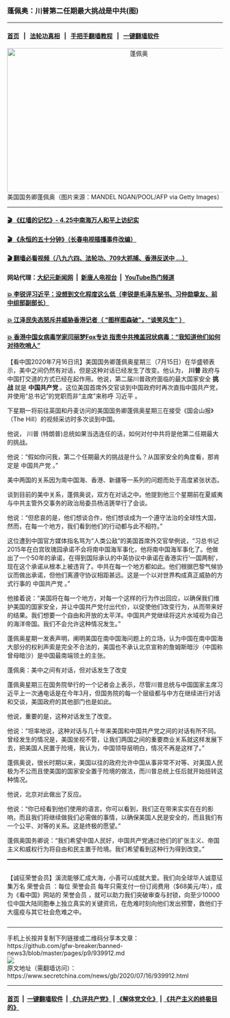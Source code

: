 ### 蓬佩奥：川普第二任期最大挑战是中共(图)
------------------------

#### [首页](https://github.com/gfw-breaker/banned-news3/blob/master/README.md) &nbsp;&nbsp;|&nbsp;&nbsp; [法轮功真相](https://github.com/begood0513/basic/blob/master/README.md)  &nbsp;&nbsp;|&nbsp;&nbsp; [手把手翻墙教程](https://github.com/gfw-breaker/guides/wiki)  &nbsp;&nbsp;|&nbsp;&nbsp; [一键翻墙软件](https://github.com/gfw-breaker/nogfw/blob/master/README.md)  



<div class="article_right" style="fone-color:#000">
 <p style="text-align: center;">
  <img alt="蓬佩奥" src="https://img3.secretchina.com/pic/2020/6-26/p2719232a610435357-ss.jpg" style="height:337px; width:600px"/>
  <br>
   美国国务卿蓬佩奥（图片来源：MANDEL NGAN/POOL/AFP via Getty Images）
   <span id="hideid" name="hideid" style="color:red;display:none;">
    <span href="https://www.secretchina.com">
    </span>
   </span>
  </br>
 </p>
 <div id="txt-mid1-t21-2017">
  

---

#### [ 🎬  《红墙的记忆》- 4.25中南海万人和平上访纪实](http://141.164.39.94:10000/videos/legend/425.html)

#### [ 🎬  《永恒的五十分钟》（长春电视插播事件改编） ](http://141.164.39.94:10000/videos/news/ComingForYou-2.html)

#### [ 🎬  翻墙必看视频（八九六四、法轮功、709大抓捕、香港反送中 ...）](https://github.com/gfw-breaker/links/blob/master/banned.md)

#### 网站代理：[大纪元新闻网](http://167.172.10.89:10080/gb/) &nbsp;|&nbsp; [新唐人电视台](http://167.172.10.89:8808/gb/) &nbsp;|&nbsp; [YouTube热门频道](http://158.247.203.241/youtube.html)

#### [ 💥 李锐评习近平：没想到文化程度这么低（李锐是毛泽东秘书、习仲勋挚友、前中组部副部长）](http://141.164.39.94:10000/videos/res/Communist/lirui-xi.html)

#### [ 💥 江泽民失态怒斥并威胁香港记者（ “图样图森破”，“谈笑风生” ）](http://141.164.39.94:10000/videos/res/realjzm/naive.html)

#### [ 💥 香港中国女病毒学家闫丽梦Fox专访 指责中共掩盖冠状病毒：“我知道他们如何对待吹哨人”](http://141.164.39.94:10000/videos/corona/yan.html)


  </div>
 </div>
 <p>
  【看中国2020年7月16日讯】美国国务卿蓬佩奥星期三（7月15日）在华盛顿表示，美中之间仍然有对话，但是这种对话已经发生了改变。他认为，
  <strong>
   川普
  </strong>
  政府与中国打交道的方式已经在起作用。他说，第二届川普政府面临的最大国家安全
  <strong>
   挑战
  </strong>
  就是
  <strong>
   中国共产党
  </strong>
  。这位美国首席外交官谈到中国政府时再次直指中国共产党，并使用“总书记”的党职而非“主席”来称呼
  <span href="https://www.secretchina.com/news/gb/tag/习近平" target="_blank">
   习近平
  </span>
  。
  <span id="hideid" name="hideid" style="color:red;display:none;">
   <span href="https://www.secretchina.com">
   </span>
  </span>
 </p>
 <p>
  下星期一将前往英国和丹麦访问的美国国务卿蓬佩奥星期三在接受《国会山报》（The Hill）的视频采访时多次谈到中国。
 </p>
 <p>
  他说，
  <span href="https://www.secretchina.com/news/gb/tag/川普" target="_blank">
   川普
  </span>
  (特朗普)总统如果当选连任的话，如何对付中共将是他第二任期最大的挑战。
 </p>
 <p>
  他说：“假如你问我，第二个任期最大的挑战是什么？从国家安全的角度看，那肯定是
  <span href="https://zh.wikipedia.org/zh/%E4%B8%AD%E5%9B%BD%E5%85%B1%E4%BA%A7%E5%85%9A">
   中国共产党
  </span>
  。”
 </p>
 <p>
  美中两国的关系因为南中国海、香港、新疆等一系列的问题而处于高度紧张状态。
 </p>
 <p>
  谈到目前的美中关系，蓬佩奥说，双方在对话之中。他提到他三个星期前在夏威夷与中共主管外交事务的政治局委员杨洁篪举行了会谈。
 </p>
 <center>
  <div style="max-width: 632px;height:180px; display: none; text-align: center; margin: 0 auto; overflow: hidden;overflow-x: hidden;">
   <div id="taboola-midarticle-thumbnails" style="max-width: 632px;height:180px;overflow: hidden;overflow-x: hidden;">
   </div>
  </div>
  <div>
   <center>
    <div id="div-gpt-ad-1589559869784-0">
    </div>
   </center>
  </div>
 </center>
 <p>
  他说：“但悲哀的是，他们想谈合作，他们想谈成为一个遵守法治的全球性大国，然而，在每一个地方，我们看到他们的行动都与此不相符。”
 </p>
 <center>
  <div style="max-width: 632px;height:180px; display: none; text-align: center; margin: 0 auto; overflow: hidden;overflow-x: hidden;">
   <div id="taboola-midarticle-thumbnails" style="max-width: 632px;height:180px;overflow: hidden;overflow-x: hidden;">
   </div>
  </div>
  <div>
   <center>
    <div id="div-gpt-ad-1589559869784-0">
    </div>
   </center>
  </div>
 </center>
 <p>
  这位遭到中国官方媒体指名骂为“人类公敌”的美国首席外交官举例说，“习总书记2015年在白宫玫瑰园承诺不会将南中国海军事化，他将南中国海军事化了。他做出了一个50年的承诺，在得到国际承认的中英协议中承诺在香港实行‘一国两制’，现在这个承诺从根本上被违背了。中共在每一个地方都如此。他们根据巴黎气候协议而做出承诺，但他们离遵守协议相距甚远。这是一个以对世界构成真正威胁的方式行事的
  <span href="https://www.secretchina.com/news/gb/tag/中国共产党" target="_blank">
   中国共产党
  </span>
  。”
 </p>
 <center>
  <div style="max-width: 632px;height:180px; display: none; text-align: center; margin: 0 auto; overflow: hidden;overflow-x: hidden;">
   <div id="taboola-midarticle-thumbnails" style="max-width: 632px;height:180px;overflow: hidden;overflow-x: hidden;">
   </div>
  </div>
  <div>
   <center>
    <div id="div-gpt-ad-1589559869784-0">
    </div>
   </center>
  </div>
 </center>
 <p>
  他接着说：“美国将在每一个地方，对每一个这样的行为作出回应，以确保我们维护美国的国家安全，并让中国共产党付出代价，以促使他们改变行为，从而带来好的结果。我们想要一个自由和开放的太平洋。中国共产党继续将这片水域视为自己的海洋帝国。我们不会允许这种情况发生。”
 </p>
 <center>
  <div style="max-width: 632px;height:180px; display: none; text-align: center; margin: 0 auto; overflow: hidden;overflow-x: hidden;">
   <div id="taboola-midarticle-thumbnails" style="max-width: 632px;height:180px;overflow: hidden;overflow-x: hidden;">
   </div>
  </div>
  <div>
   <center>
    <div id="div-gpt-ad-1589559869784-0">
    </div>
   </center>
  </div>
 </center>
 <p>
  蓬佩奥星期一发表声明，阐明美国在南中国海问题上的立场，认为中国在南中国海大部分的权利声索是完全不合法的，美国也不承认北京宣称的詹姆斯暗沙（中国称曾母暗沙）是中国最南端领土的主张。
 </p>
 <center>
  <div style="max-width: 632px;height:180px; display: none; text-align: center; margin: 0 auto; overflow: hidden;overflow-x: hidden;">
   <div id="taboola-midarticle-thumbnails" style="max-width: 632px;height:180px;overflow: hidden;overflow-x: hidden;">
   </div>
  </div>
  <div>
   <center>
    <div id="div-gpt-ad-1589559869784-0">
    </div>
   </center>
  </div>
 </center>
 <p>
  蓬佩奥：美中之间有对话，但对话发生了改变
 </p>
 <center>
  <div style="max-width: 632px;height:180px; display: none; text-align: center; margin: 0 auto; overflow: hidden;overflow-x: hidden;">
   <div id="taboola-midarticle-thumbnails" style="max-width: 632px;height:180px;overflow: hidden;overflow-x: hidden;">
   </div>
  </div>
  <div>
   <center>
    <div id="div-gpt-ad-1589559869784-0">
    </div>
   </center>
  </div>
 </center>
 <p>
  蓬佩奥星期三在国务院举行的一个记者会上表示，尽管川普总统与中国国家主席习近平上一次通电话是在今年3月，但国务院的每一个层级都与中方在继续进行对话和交谈，美国政府的其他部门也是如此。
 </p>
 <center>
  <div style="max-width: 632px;height:180px; display: none; text-align: center; margin: 0 auto; overflow: hidden;overflow-x: hidden;">
   <div id="taboola-midarticle-thumbnails" style="max-width: 632px;height:180px;overflow: hidden;overflow-x: hidden;">
   </div>
  </div>
  <div>
   <center>
    <div id="div-gpt-ad-1589559869784-0">
    </div>
   </center>
  </div>
 </center>
 <p>
  他说，重要的是，这种对话发生了改变。
 </p>
 <center>
  <div style="max-width: 632px;height:180px; display: none; text-align: center; margin: 0 auto; overflow: hidden;overflow-x: hidden;">
   <div id="taboola-midarticle-thumbnails" style="max-width: 632px;height:180px;overflow: hidden;overflow-x: hidden;">
   </div>
  </div>
  <div>
   <center>
    <div id="div-gpt-ad-1589559869784-0">
    </div>
   </center>
  </div>
 </center>
 <center>
  <ins class="adsbygoogle" data-ad-client="ca-pub-1276641434651360" data-ad-format="fluid" data-ad-layout="in-article" data-ad-slot="3646767294" style="display:block; text-align:center;">
  </ins>
 </center>
 <p>
  他说：“坦率地说，这种对话与几十年来美国和中国共产党之间的对话有所不同。曾经发生的情况是，美国坐视不管，让我们两国之间的重要商业关系就这样发展下去，把美国人民置于险境，我认为，中国领导层明白，情况不再是这样了。”
 </p>
 <center>
  <div style="max-width: 632px;height:180px; display: none; text-align: center; margin: 0 auto; overflow: hidden;overflow-x: hidden;">
   <div id="taboola-midarticle-thumbnails" style="max-width: 632px;height:180px;overflow: hidden;overflow-x: hidden;">
   </div>
  </div>
  <div>
   <center>
    <div id="div-gpt-ad-1589559869784-0">
    </div>
   </center>
  </div>
 </center>
 <p>
  蓬佩奥说，很长时期以来，美国以往的政府允许中国从事非常不对等、对美国人民极为不公而且使美国的国家安全置于险境的做法，而川普总统上任后就开始扭转这种情况。
 </p>
 <center>
  <div style="max-width: 632px;height:180px; display: none; text-align: center; margin: 0 auto; overflow: hidden;overflow-x: hidden;">
   <div id="taboola-midarticle-thumbnails" style="max-width: 632px;height:180px;overflow: hidden;overflow-x: hidden;">
   </div>
  </div>
  <div>
   <center>
    <div id="div-gpt-ad-1589559869784-0">
    </div>
   </center>
  </div>
 </center>
 <p>
  他说，北京对此做出了反应。
 </p>
 <center>
  <div style="max-width: 632px;height:180px; display: none; text-align: center; margin: 0 auto; overflow: hidden;overflow-x: hidden;">
   <div id="taboola-midarticle-thumbnails" style="max-width: 632px;height:180px;overflow: hidden;overflow-x: hidden;">
   </div>
  </div>
  <div>
   <center>
    <div id="div-gpt-ad-1589559869784-0">
    </div>
   </center>
  </div>
 </center>
 <p>
  他说：“你已经看到他们使用的语言。你可以看到，我们正在带来实实在在的影响，而且我们将继续做我们必需做的事情，以确保美国人民是安全的，而且我们有一个公平、对等的关系。这是终极的愿望。”
 </p>
 <center>
  <div style="max-width: 632px;height:180px; display: none; text-align: center; margin: 0 auto; overflow: hidden;overflow-x: hidden;">
   <div id="taboola-midarticle-thumbnails" style="max-width: 632px;height:180px;overflow: hidden;overflow-x: hidden;">
   </div>
  </div>
  <div>
   <center>
    <div id="div-gpt-ad-1589559869784-0">
    </div>
   </center>
  </div>
 </center>
 <p>
  蓬佩奥国务卿说：“我们希望中国人民好，中国共产党通过他们的扩张主义、帝国主义和威权行为将自由和民主置于险境。我们希望看到这种行为得到改变。”
 </p>
 <center>
  <div style="max-width: 632px;height:180px; display: none; text-align: center; margin: 0 auto; overflow: hidden;overflow-x: hidden;">
   <div id="taboola-midarticle-thumbnails" style="max-width: 632px;height:180px;overflow: hidden;overflow-x: hidden;">
   </div>
  </div>
  <div>
   <center>
    <div id="div-gpt-ad-1589559869784-0">
    </div>
   </center>
  </div>
 </center>
 <p style=" margin-bottom: 8px; ">
  <hr style="border-top: 1px dashed  ;" width="100%"/>
  <br/>
  【诚征荣誉会员】溪流能够汇成大海，小善可以成就大爱。我们向全球华人诚意征集万名
  <span href="/kzgd/subscribe.html" target="_blank">
   荣誉会员
  </span>
  ：每位
  <span href="/kzgd/subscribe.html" target="_blank">
   荣誉会员
  </span>
  每年只需支付一份订阅费用（$68美元/年），成为《看中国》网站的
  <span href="/kzgd/subscribe.html" target="_blank">
   荣誉会员
  </span>
  ，就可以助力我们突破审查与封锁，向至少10000位中国大陆同胞奉上独立真实的关键资讯，在危难时刻向他们发出预警，救他们于大瘟疫与其它社会危难之中。
  <center>
   <div style="max-width: 632px;height:180px; display: none; text-align: center; margin: 0 auto; overflow: hidden;overflow-x: hidden;">
    <div id="taboola-midarticle-thumbnails" style="max-width: 632px;height:180px;overflow: hidden;overflow-x: hidden;">
    </div>
   </div>
   <div>
    <center>
     <div id="div-gpt-ad-1589559869784-0">
     </div>
    </center>
   </div>
  </center>
  <center>
   <div>
    <div id="txt-mid2-t22-2017" style="display: block;  max-height: 351px;  overflow: hidden;">
     <div id="SC-21xx">
     </div>
     <ins class="adsbygoogle" data-ad-client="ca-pub-1276641434651360" data-ad-format="auto" data-ad-slot="4301710469" data-full-width-responsive="true" style="display:block">
     </ins>
    </div>
   </div>
  </center>
  <div style="padding-top:12px;">
  </div>
 </p>
</div>

<hr/>
手机上长按并复制下列链接或二维码分享本文章：<br/>
https://github.com/gfw-breaker/banned-news3/blob/master/pages/p9/939912.md <br/>
<a href='https://github.com/gfw-breaker/banned-news3/blob/master/pages/p9/939912.md'><img src='https://github.com/gfw-breaker/banned-news3/blob/master/pages/p9/939912.md.png'/></a> <br/>
原文地址（需翻墙访问）：https://www.secretchina.com/news/gb/2020/07/16/939912.html


------------------------
#### [首页](https://github.com/gfw-breaker/banned-news3/blob/master/README.md) &nbsp;|&nbsp; [一键翻墙软件](https://github.com/gfw-breaker/nogfw/blob/master/README.md) &nbsp;| [《九评共产党》](https://github.com/gfw-breaker/9ping.md/blob/master/README.md#九评之一评共产党是什么) | [《解体党文化》](https://github.com/gfw-breaker/jtdwh.md/blob/master/README.md) | [《共产主义的终极目的》](https://github.com/gfw-breaker/gczydzjmd.md/blob/master/README.md)


<img src='http://gfw-breaker.win/banned-news3/pages/p9/939912.md' width='0px' height='0px'/>